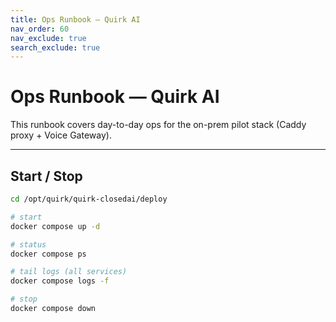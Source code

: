 ```yaml
---
title: Ops Runbook — Quirk AI 
nav_order: 60
nav_exclude: true
search_exclude: true
---
```


# Ops Runbook — Quirk AI 

This runbook covers day-to-day ops for the on-prem pilot stack (Caddy proxy + Voice Gateway).

---

## Start / Stop

```bash
cd /opt/quirk/quirk-closedai/deploy

# start
docker compose up -d

# status
docker compose ps

# tail logs (all services)
docker compose logs -f

# stop
docker compose down
